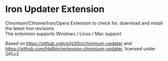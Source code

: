 Iron Updater Extension
==========================

Chromium/Chrome/Iron/Opera Extension to check for, download and install the latest Iron revisions  
The extension supports Windows / Linux / Mac support

Based on https://github.com/p1g30n/chromium-updater and https://github.com/Hallbin/extension.chromium-updater, licensed under GPLv2